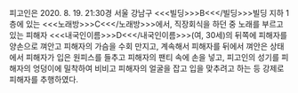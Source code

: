 피고인은 2020. 8. 19. 21:30경 서울 강남구 <<<빌딩>>>B<<</빌딩>>>빌딩 지하 1층에 있는 <<<노래방>>>C<<</노래방>>>에서, 직장회식을 하던 중 노래를 부르고 있는 피해자 <<<내국인이름>>>D<<</내국인이름>>>(여, 30세)의 뒤쪽에 피해자를 양손으로 껴안고 피해자의 가슴을 수회 만지고, 계속해서 피해자를 뒤에서 껴안은 상태에서 피해자가 입은 원피스를 들추고 피해자의 팬티 속에 손을 넣고, 피고인의 성기를 피해자의 엉덩이에 밀착하여 비비고 피해자의 얼굴을 잡고 입을 맞추려고 하는 등 강제로 피해자를 추행하였다.